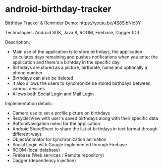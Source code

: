 # android-birthday-tracker
Birthday Tracker &amp; Reminder
Demo: https://youtu.be/4S8SibNlc3Y

Technologies: Android SDK, Java 8, ROOM, Firebase, Dagger (DI)

Description:
- Main use of the application is to store birthdays, the application calculates days remaining and pushes notifications when you enter the application and there's a birhtday in the specific day.
- Birthdays are stored as a picture, birthdate, name and optionally a phone number
- Birthdays can also be deleted
- It also allows the users to synchronize de stored birthdays between various devices
- Allows both Social Login and Mail Login

Implementation details:
- Camera use to  set a profile picture on birthdays
- RecyclerView with user's saved birthdays along with their specific data
- BottomNavigation menu for the application
- Android ShareSheet to share the list of birthdays in text format through different ways
- ObjectAnimator for synchronization animation
- Social Login with Google implemented through Firebase
- ROOM (local database)
- Firebase (Web services / Remote repository)
- Dagger (dependency injection)
